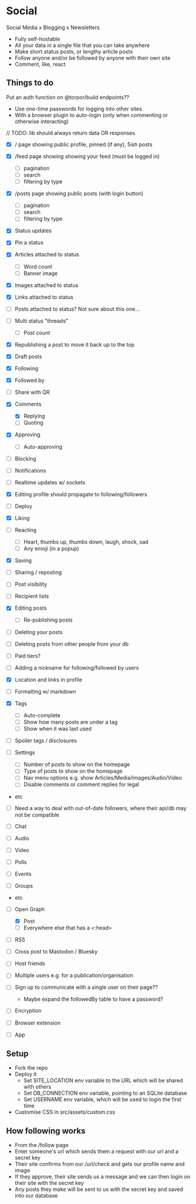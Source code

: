 # Social

Social Media x Blogging x Newsletters

- Fully self-hostable
- All your data in a single file that you can take anywhere
- Make short status posts, or lengthy article posts
- Follow anyone and/or be followed by anyone with their own site
- Comment, like, react

## Things to do

Put an auth function on @torpor/build endpoints??

- Use one-time passwords for logging into other sites
- With a browser plugin to auto-login (only when commenting or otherwise interacting)

// TODO: lib should always return data OR responses

- [x] / page showing public profile, pinned (if any), 5ish posts
- [x] /feed page showing showing your feed (must be logged in)
  - [ ] pagination
  - [ ] search
  - [ ] filtering by type
- [x] /posts page showing public posts (with login button)
  - [ ] pagination
  - [ ] search
  - [ ] filtering by type
- [x] Status updates
- [x] Pin a status
- [x] Articles attached to status
  - [ ] Word count
  - [ ] Banner image
- [x] Images attached to status
- [x] Links attached to status
- [ ] Posts attached to status? Not sure about this one...
- [ ] Multi status "threads"
  - [ ] Post count
- [x] Republishing a post to move it back up to the top
- [x] Draft posts
- [x] Following
- [x] Followed by
- [ ] Share with QR
- [x] Comments
  - [x] Replying
  - [ ] Quoting
- [x] Approving
  - [ ] Auto-approving
- [ ] Blocking
- [ ] Notifications
- [ ] Realtime updates w/ sockets
- [x] Editing profile should propagate to following/followers
- [ ] Deploy

- [x] Liking
- [ ] Reacting
  - [ ] Heart, thumbs up, thumbs down, laugh, shock, sad
  - [ ] Any emoji (in a popup)
- [x] Saving
- [ ] Sharing / reposting
- [ ] Post visibility
- [ ] Recipient lists
- [x] Editing posts
  - [ ] Re-publishing posts
- [ ] Deleting your posts
- [ ] Deleting posts from other people from your db
- [ ] Paid tiers?
- [ ] Adding a nickname for following/followed by users
- [x] Location and links in profile
- [ ] Formatting w/ markdown
- [x] Tags
  - [ ] Auto-complete
  - [ ] Show how many posts are under a tag
  - [ ] Show when it was last used
- [ ] Spoiler tags / disclosures
- [ ] Settings
  - [ ] Number of posts to show on the homepage
  - [ ] Type of posts to show on the homepage
  - [ ] Nav menu options e.g. show Articles/Media/Images/Audio/Video
  - [ ] Disable comments or comment replies for legal
- etc

- [ ] Need a way to deal with out-of-date followers, where their api/db may not be compatible

- [ ] Chat
- [ ] Audio
- [ ] Video
- [ ] Polls
- [ ] Events
- [ ] Groups
- etc

- [ ] Open Graph
  - [x] Post
  - [ ] Everywhere else that has a <:head>
- [ ] RSS
- [ ] Cross post to Mastodon / Bluesky
- [ ] Host friends
- [ ] Multiple users e.g. for a publication/organisation
- [ ] Sign up to communicate with a single user on their page??
  - Maybe expand the followedBy table to have a password?
- [ ] Encryption

- [ ] Browser extension

- [ ] App

## Setup

- Fork the repo
- Deploy it
  - Set SITE_LOCATION env variable to the URL which will be shared with others
  - Set DB_CONNECTION env variable, pointing to an SQLite database
  - Set USERNAME env variable, which will be used to login the first time
- Customise CSS in src/assets/custom.css

## How following works

- From the /follow page
- Enter someone's url which sends them a request with our url and a secret key
- Their site confirms from our /url/check and gets our profile name and image
- If they approve, their site sends us a message and we can then login on their site with the secret key
- Any posts they make will be sent to us with the secret key and saved into our database
